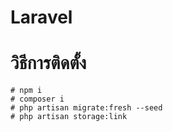 # Laravel
# วิธีการติดตั้ง
    # npm i
    # composer i
    # php artisan migrate:fresh --seed
    # php artisan storage:link
